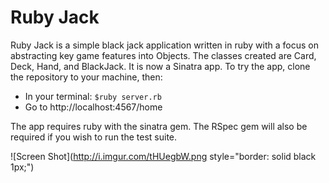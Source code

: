 # Ruby Jack

Ruby Jack is a simple black jack application written in ruby with a focus
on abstracting key game features into Objects. The classes created are Card, Deck,
Hand, and BlackJack.
It is now a Sinatra app.
To try the app, clone the repository to your machine, then:

* In your terminal: ```$ruby server.rb```
* Go to http://localhost:4567/home

The app requires ruby with the sinatra gem. The RSpec gem will also be required
if you wish to run the test suite.

![Screen Shot](http://i.imgur.com/tHUegbW.png style="border: solid black 1px;")
